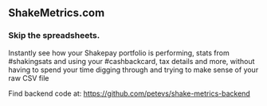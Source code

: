## ShakeMetrics.com

### Skip the spreadsheets.

Instantly see how your Shakepay portfolio is performing, stats from #shakingsats and using your #cashbackcard, tax details and more, without having to spend your time digging through and trying to make sense of your raw CSV file

Find backend code at: https://github.com/petevs/shake-metrics-backend
